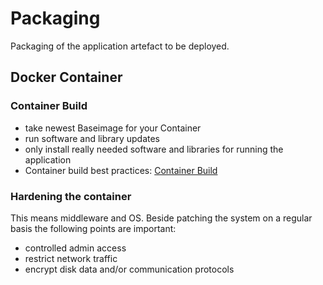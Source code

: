 # Packaging

Packaging of the application artefact to be deployed.

## Docker Container

### Container Build

* take newest Baseimage for your Container
* run software and library updates
* only install really needed software and libraries for running the application
* Container build best practices: [Container Build](../../best-practices.md#container_build)

### Hardening the container

This means middleware and OS. Beside patching the system on a regular basis the following points are important:

* controlled admin access
* restrict network traffic
* encrypt disk data and/or communication protocols
